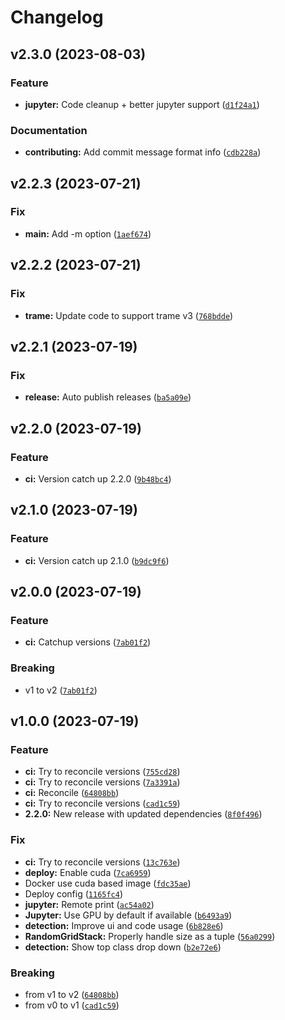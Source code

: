 # Changelog

<!--next-version-placeholder-->

## v2.3.0 (2023-08-03)

### Feature

* **jupyter:** Code cleanup + better jupyter support ([`d1f24a1`](https://github.com/XAITK/xaitk-saliency-web-demo/commit/d1f24a16386981109c57bea80269006a160be3d1))

### Documentation

* **contributing:** Add commit message format info ([`cdb228a`](https://github.com/XAITK/xaitk-saliency-web-demo/commit/cdb228a146a1da24aec7cd408f6f037d9b29f969))

## v2.2.3 (2023-07-21)

### Fix

* **main:** Add -m option ([`1aef674`](https://github.com/XAITK/xaitk-saliency-web-demo/commit/1aef67432d1f42e4f46399554b653077268e0fa6))

## v2.2.2 (2023-07-21)

### Fix

* **trame:** Update code to support trame v3 ([`768bdde`](https://github.com/XAITK/xaitk-saliency-web-demo/commit/768bdded62ce222219995ddc8393cef384be5624))

## v2.2.1 (2023-07-19)

### Fix

* **release:** Auto publish releases ([`ba5a09e`](https://github.com/XAITK/xaitk-saliency-web-demo/commit/ba5a09e2ee2548686823370c044b7d9cda07bc08))

## v2.2.0 (2023-07-19)

### Feature

* **ci:** Version catch up 2.2.0 ([`9b48bc4`](https://github.com/XAITK/xaitk-saliency-web-demo/commit/9b48bc4790b711c550bcd3c3dd823885459bc648))

## v2.1.0 (2023-07-19)

### Feature

* **ci:** Version catch up 2.1.0 ([`b9dc9f6`](https://github.com/XAITK/xaitk-saliency-web-demo/commit/b9dc9f6f6d310f549d5c1a923066d71d6ddcc964))

## v2.0.0 (2023-07-19)

### Feature

* **ci:** Catchup versions ([`7ab01f2`](https://github.com/XAITK/xaitk-saliency-web-demo/commit/7ab01f2f860a4bea3b5c7fbcbae8463139587d1b))

### Breaking

* v1 to v2 ([`7ab01f2`](https://github.com/XAITK/xaitk-saliency-web-demo/commit/7ab01f2f860a4bea3b5c7fbcbae8463139587d1b))

## v1.0.0 (2023-07-19)

### Feature

* **ci:** Try to reconcile versions ([`755cd28`](https://github.com/XAITK/xaitk-saliency-web-demo/commit/755cd28da71bff40c3f4242d194a8b35a42200c1))
* **ci:** Try to reconcile versions ([`7a3391a`](https://github.com/XAITK/xaitk-saliency-web-demo/commit/7a3391a078fbe6a2fe799252281fbbb912938433))
* **ci:** Reconcile ([`64808bb`](https://github.com/XAITK/xaitk-saliency-web-demo/commit/64808bb2de22f115fc98acd7698e51c167e1b2ee))
* **ci:** Try to reconcile versions ([`cad1c59`](https://github.com/XAITK/xaitk-saliency-web-demo/commit/cad1c593252cee7a023263e67e2c542892afc1b4))
* **2.2.0:** New release with updated dependencies ([`8f0f496`](https://github.com/XAITK/xaitk-saliency-web-demo/commit/8f0f4966f754b6a00dc389de02ec046a8a1b85b5))

### Fix

* **ci:** Try to reconcile versions ([`13c763e`](https://github.com/XAITK/xaitk-saliency-web-demo/commit/13c763e60a2863fa1bb0f70534589c76750d071e))
* **deploy:** Enable cuda ([`7ca6959`](https://github.com/XAITK/xaitk-saliency-web-demo/commit/7ca6959d5bd0df18354fbef6f32a440e47502452))
* Docker use cuda based image ([`fdc35ae`](https://github.com/XAITK/xaitk-saliency-web-demo/commit/fdc35ae116b1305dad1d96df0793e4d5fb6aa671))
* Deploy config ([`1165fc4`](https://github.com/XAITK/xaitk-saliency-web-demo/commit/1165fc47610093807a2f0e8e73fde055ea250c0b))
* **jupyter:** Remote print ([`ac54a02`](https://github.com/XAITK/xaitk-saliency-web-demo/commit/ac54a02f0fb653ef09927fac531c8ce7002b2cbb))
* **Jupyter:** Use GPU by default if available ([`b6493a9`](https://github.com/XAITK/xaitk-saliency-web-demo/commit/b6493a93cea2ca1fad0d0cf6774605141a21e627))
* **detection:** Improve ui and code usage ([`6b828e6`](https://github.com/XAITK/xaitk-saliency-web-demo/commit/6b828e6b5a7ad53dc343eaa336e7fe436a645cbd))
* **RandomGridStack:** Properly handle size as a tuple ([`56a0299`](https://github.com/XAITK/xaitk-saliency-web-demo/commit/56a0299227e09c13c3f5daf88561cf73e697016b))
* **detection:** Show top class drop down ([`b2e72e6`](https://github.com/XAITK/xaitk-saliency-web-demo/commit/b2e72e6ae8d22e8398ba29ff5b4098b55361057c))

### Breaking

* from v1 to v2 ([`64808bb`](https://github.com/XAITK/xaitk-saliency-web-demo/commit/64808bb2de22f115fc98acd7698e51c167e1b2ee))
* from v0 to v1 ([`cad1c59`](https://github.com/XAITK/xaitk-saliency-web-demo/commit/cad1c593252cee7a023263e67e2c542892afc1b4))
